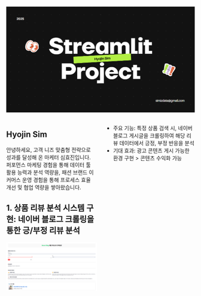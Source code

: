 
![메인 프로젝트 이미지](marketing.png)

<div style="display: flex; justify-content: space-between;">
<div style="width: 48%;">

## Hyojin Sim

안녕하세요, 고객 니즈 맞춤형 전략으로 성과를 달성해 온 마케터 심효진입니다. 
퍼포먼스 마케팅 경험을 통해 데이터 툴 활용 능력과 분석 역량을, 
패션 브랜드 이커머스 운영 경험을 통해 프로세스 효율 개선 및 협업 역량을 쌓아왔습니다.


## 1. 상품 리뷰 분석 시스템 구현: 네이버 블로그 크롤링을 통한 긍/부정 리뷰 분석

![프로젝트2 이미지](subportfolio1.png)
</div>
<div style="width: 48%;">
  
* 주요 기능: 특정 상품 검색 시, 네이버 블로그 게시글을 크롤링하여 해당 리뷰 데이터에서 긍정, 부정 반응을 분석
* 기대 효과: 광고 콘텐츠 게시 가능한 환경 구현 > 콘텐츠 수익화 가능
